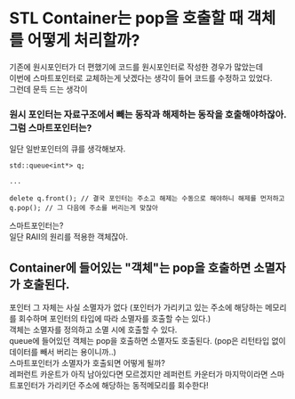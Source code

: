 # STL Container는 pop을 호출할 때 객체를 어떻게 처리할까?

기존에 원시포인터가 더 편했기에 코드를 원시포인터로 작성한 경우가 많았는데 <br/>
이번에 스마트포인터로 교체하는게 낫겠다는 생각이 들어 코드를 수정하고 있었다. <br/>
그런데 문득 드는 생각이
### 원시 포인터는 자료구조에서 빼는 동작과 해제하는 동작을 호출해야하잖아. 그럼 스마트포인터는?
일단 일반포인터의 큐를 생각해보자.

    std::queue<int*> q;

    ...
    
    delete q.front(); // 결국 포인터는 주소고 해제는 수동으로 해야하니 해제를 먼저하고
    q.pop(); // 그 다음에 주소를 버리는게 맞잖아

스마트포인터는?<br/>
일단 RAII의 원리를 적용한 객체잖아.

## Container에 들어있는 "객체"는 pop을 호출하면 소멸자가 호출된다.
포인터 그 자체는 사실 소멸자가 없다 (포인터가 가리키고 있는 주소에 해당하는 메모리를 회수하며 포인터의 타입에 따라 소멸자를 호출할 수는 있다.) <br/>
객체는 소멸자를 정의하고 소멸 시에 호출할 수 있다. <br/>
queue에 들어있던 객체는 pop을 호출하면 소멸자도 호출된다. (pop은 리턴타입 없이 데이터를 빼서 버리는 용이니까..) <br/>
스마트포인터가 소멸자가 호출되면 어떻게 될까? <br/>
레퍼런트 카운트가 아직 남아있다면 모르겠지만 레퍼런트 카운터가 마지막이라면 스마트포인터가 가리키던 주소에 해당하는 동적메모리를 회수한다!
